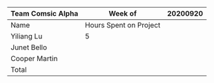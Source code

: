 |Team Comsic Alpha | Week of   |20200920   |
| ------------ | ------------ | ------------ |
|  Name | Hours Spent on Project  |   |
| Yiliang Lu  |  5 |   |
| Junet Bello  |   |   |
| Cooper Martin  |   |   |
| Total  |   |   |
